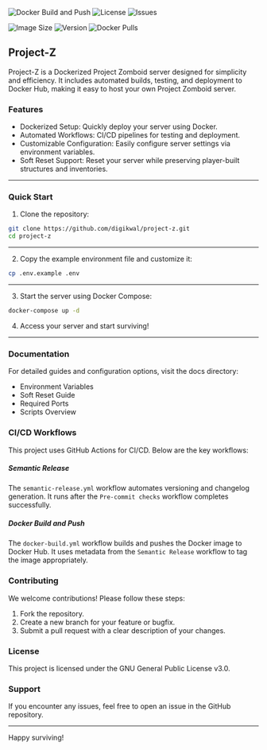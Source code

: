 ![Docker Build and Push](https://github.com/digikwal/project-z/actions/workflows/docker-build.yml/badge.svg)
![License](https://img.shields.io/github/license/digikwal/project-z)
![Issues](https://img.shields.io/github/issues/digikwal/project-z)

![Image Size](https://img.shields.io/docker/image-size/digikwal/project-z/latest)
![Version](https://img.shields.io/github/v/release/digikwal/project-z)
![Docker Pulls](https://img.shields.io/docker/pulls/digikwal/project-z)

## Project-Z

Project-Z is a Dockerized Project Zomboid server designed for simplicity and efficiency. It includes automated builds, testing, and deployment to Docker Hub, making it easy to host your own Project Zomboid server.

### Features
- Dockerized Setup: Quickly deploy your server using Docker.
- Automated Workflows: CI/CD pipelines for testing and deployment.
- Customizable Configuration: Easily configure server settings via environment variables.
- Soft Reset Support: Reset your server while preserving player-built structures and inventories.

---

### Quick Start
1. Clone the repository:
```bash
git clone https://github.com/digikwal/project-z.git
cd project-z
```
---
2. Copy the example environment file and customize it:
```bash
cp .env.example .env
```
---
3. Start the server using Docker Compose:
```bash
docker-compose up -d
```
4. Access your server and start surviving!
---

### Documentation
For detailed guides and configuration options, visit the docs directory:

- Environment Variables
- Soft Reset Guide
- Required Ports
- Scripts Overview

### CI/CD Workflows
This project uses GitHub Actions for CI/CD. Below are the key workflows:

##### Semantic Release
The `semantic-release.yml` workflow automates versioning and changelog generation. It runs after the `Pre-commit checks` workflow completes successfully.

##### Docker Build and Push
The `docker-build.yml` workflow builds and pushes the Docker image to Docker Hub. It uses metadata from the `Semantic Release` workflow to tag the image appropriately.

### Contributing
We welcome contributions! Please follow these steps:

1. Fork the repository.
2. Create a new branch for your feature or bugfix.
3. Submit a pull request with a clear description of your changes.

### License
This project is licensed under the GNU General Public License v3.0.

### Support

If you encounter any issues, feel free to open an issue in the GitHub repository.

---

Happy surviving!
